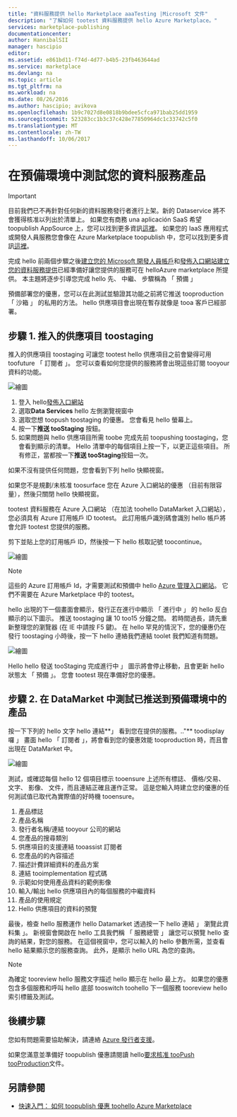 ```yaml
---
title: "資料服務提供 hello Marketplace aaaTesting |Microsoft 文件"
description: "了解如何 tootest 資料服務提供 hello Azure Marketplace。"
services: marketplace-publishing
documentationcenter: 
author: HannibalSII
manager: hascipio
editor: 
ms.assetid: e861bd11-f74d-4d77-b4b5-23fb463644ad
ms.service: marketplace
ms.devlang: na
ms.topic: article
ms.tgt_pltfrm: na
ms.workload: na
ms.date: 08/26/2016
ms.author: hascipio; avikova
ms.openlocfilehash: 1b9c7027d8e0818b9bdee5cfca971bab25dd1959
ms.sourcegitcommit: 523283cc1b3c37c428e77850964dc1c33742c5f0
ms.translationtype: MT
ms.contentlocale: zh-TW
ms.lasthandoff: 10/06/2017
---
```

# <a name="testing-your-data-service-offer-in-staging"></a>在預備環境中測試您的資料服務產品
> [!IMPORTANT]
> 目前我們已不再針對任何新的資料服務發行者進行上架。新的 Dataservice 將不會獲得核准以列出於清單上。 如果您有商務 una aplicación SaaS 希望 toopublish AppSource 上，您可以找到更多資訊[這裡](https://appsource.microsoft.com/partners)。 如果您的 IaaS 應用程式或開發人員服務您會像在 Azure Marketplace toopublish 中，您可以找到更多資訊[這裡](https://azure.microsoft.com/marketplace/programs/certified/)。
> 
> 

完成 hello 前兩個步驟之後[建立您的 Microsoft 開發人員帳戶](marketplace-publishing-accounts-creation-registration.md)和[發佈入口網站建立您的資料服務提供](marketplace-publishing-data-service-creation.md)已經準備好讓您提供的服務可在 helloAzure marketplace 所提供。 本主題將逐步引導您完成 hello 先、 中繼、 步驟稱為 「 預備 」

預備部署您的優惠，您可以在此測試並驗證其功能之前將它推送 tooproduction 「 沙箱 」 的私用的方法。 hello 供應項目會出現在暫存就像是 tooa 客戶已經部署。

## <a name="step-1-pushing-your-offer-toostaging"></a>步驟 1. 推入的供應項目 toostaging
推入的供應項目 toostaging 可讓您 tootest hello 供應項目之前會變得可用 toofuture 「 訂閱者 」。  您可以查看如何您提供的服務將會出現這些訂閱 tooyour 資料的功能。  

  ![繪圖](media/marketplace-publishing-data-service-test-in-staging/step-1.1.png)

1. 登入 hello[發佈入口網站](https://publish.windowsazure.com)
2. 選取**Data Services** hello 左側瀏覽視窗中
3. 選取您想 toopush toostaging 的優惠。 您會看見 hello 螢幕上。
4. 按一下**推送 tooStaging**  按鈕。  
5. 如果問題與 hello 供應項目所需 toobe 完成先前 toopushing toostaging，您會看到顯示的清單。  Hello 清單中的每個項目上按一下，以更正這些項目。 所有修正，當都按一下**推送 tooStaging**按鈕一次。

如果不沒有提供任何問題，您會看到下列 hello 快顯視窗。  

如果您不是規劃/未核准 toosurface 您在 Azure 入口網站的優惠 （目前有限容量），然後只關閉 hello 快顯視窗。

tootest 資料服務在 Azure 入口網站 （在加法 toohello DataMarket 入口網站），您必須具有 Azure 訂用帳戶 ID tootest。  此訂用帳戶識別碼會識別 hello 帳戶將會允許 tootest 您提供的服務。  

剪下並貼上您的訂用帳戶 ID，然後按一下 hello 核取記號 toocontinue。

  ![繪圖](media/marketplace-publishing-data-service-test-in-staging/step-1.2.png)

> [!NOTE]
> 這些的 Azure 訂用帳戶 Id，才需要測試和預備中 hello [Azure 管理入口網站](https://manage.windowsazure.com)。 它們不需要在 Azure Marketplace 中的 tootest。
> 
> 

hello 出現的下一個畫面會顯示，發行正在進行中顯示 「 進行中 」 的 hello 反白顯示的以下圖示。 推送 toostaging 讓 10 too15 分鐘之間。  若時間過長，請先重新整理您的瀏覽器 (在 IE 中請按 F5 鍵)。  在 hello 罕見的情況下，您的優惠仍在發行 toostaging 小時後，按一下 hello 連絡我們連結 toolet 我們知道有問題。

  ![繪圖](media/marketplace-publishing-data-service-test-in-staging/step-1.3.png)

Hello hello 發送 tooStaging 完成進行中 」 圖示將會停止移動，且會更新 hello 狀態太 「 預備 」。  您會 tootest 現在準備好您的優惠。  

## <a name="step-2-test-your-staged-offer-in-datamarket"></a>步驟 2. 在 DataMarket 中測試已推送到預備環境中的產品
按一下下列的 hello 文字 hello 連結**」 看到您在提供的服務。.."** toodisplay 囉 」 畫面 hello 「 訂閱者 」，將會看到您的優惠效能 tooproduction 時，而且會出現在 DataMarket 中。

  ![繪圖](media/marketplace-publishing-data-service-test-in-staging/step-2.2.png)

測試，或確認每個 hello 12 個項目標示 tooensure 上述所有標誌、 價格/交易、 文字、 影像、 文件，而且連結正確且運作正常。  這是您輸入時建立您的優惠的任何測試值已取代為實際值的好時機 tooensure。

1. 產品標誌
2. 產品名稱
3. 發行者名稱/連結 tooyour 公司的網站
4. 您產品的搜尋類別
5. 供應項目的支援連結 tooassist 訂閱者
6. 您產品的的內容描述
7. 描述計費詳細資料的產品方案
8. 連結 tooimplementation 程式碼
9. 示範如何使用產品資料的範例影像
10. 輸入/輸出 hello 供應項目內的每個服務的中繼資料
11. 產品的使用規定
12. Hello 供應項目的資料的預覽

最後，檢查 hello 服務運作 hello Datamarket 透過按一下 hello 連結 」 瀏覽此資料集 」。  新視窗會開啟在 hello 工具我們稱 「 服務總管 」 讓您可以預覽 hello 查詢的結果，對您的服務。  在這個視窗中，您可以輸入的 hello 參數所需，並查看 hello 結果顯示您的服務查詢。   此外，是顯示 hello URL 為您的查詢。  

> [!NOTE]
> 為確定 tooreview hello 服務文字描述 hello 顯示在 hello 最上方。  如果您的優惠包含多個服務和呼叫 hello 底部 tooswitch toohello 下一個服務 tooreview hello 索引標籤及測試。
> 
> 

## <a name="next-step"></a>後續步驟
您如有問題需要協助解決，請連絡 [Azure 發行者支援](http://go.microsoft.com/fwlink/?LinkId=272975)。

如果您滿意並準備好 toopublish 優惠請閱讀 hello[要求核准 tooPush tooProduction](marketplace-publishing-push-to-production.md)文件。

## <a name="see-also"></a>另請參閱
* [快速入門： 如何 toopublish 優惠 toohello Azure Marketplace](marketplace-publishing-getting-started.md)

